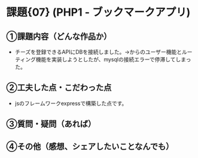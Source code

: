 # 課題{07} (PHP1 - ブックマークアプリ)
## ①課題内容（どんな作品か）
- チーズを登録できるAPIにDBを接続しました。→からのユーザー機能とルーティング機能を実装しようとしたが、mysqlの接続エラーで停滞してしまった。

## ②工夫した点・こだわった点
- jsのフレームワークexpressで構築した点です。

## ③質問・疑問（あれば）


## ④その他（感想、シェアしたいことなんでも）
